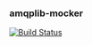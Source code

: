 ### amqplib-mocker
[![Build Status](https://travis-ci.org/ThWoywod/amqplib-mocker.png)](https://travis-ci.org/ThWoywod/amqplib-mocker)


